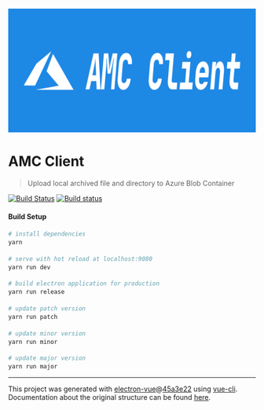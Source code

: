 ![Logo](./logo.png)

# AMC Client

> Upload local archived file and directory to Azure Blob Container

[![Build Status](https://api.travis-ci.org/maxoyed/amc-client.svg)](https://travis-ci.org/maxoyed/azure_blob_upload-client) [![Build status](https://ci.appveyor.com/api/projects/status/rbl7kgiom6ugdvk3?svg=true)](https://ci.appveyor.com/project/maxoyed-MS/azure-blob-upload-client)

#### Build Setup

```bash
# install dependencies
yarn

# serve with hot reload at localhost:9080
yarn run dev

# build electron application for production
yarn run release

# update patch version
yarn run patch

# update minor version
yarn run minor

# update major version
yarn run major

```

---

This project was generated with [electron-vue](https://github.com/SimulatedGREG/electron-vue)@[45a3e22](https://github.com/SimulatedGREG/electron-vue/tree/45a3e224e7bb8fc71909021ccfdcfec0f461f634) using [vue-cli](https://github.com/vuejs/vue-cli). Documentation about the original structure can be found [here](https://simulatedgreg.gitbooks.io/electron-vue/content/index.html).
